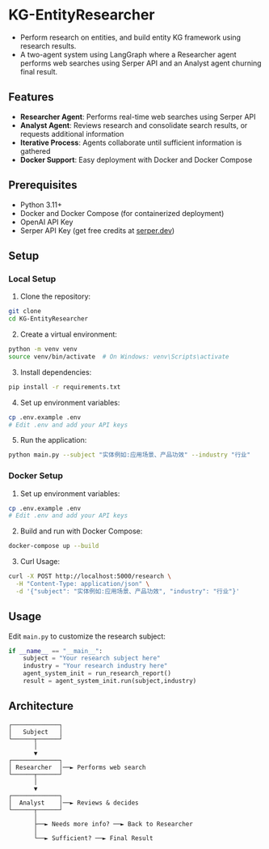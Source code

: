 # KG-EntityResearcher

- Perform research on entities, and build entity KG framework using research results.
- A two-agent system using LangGraph where a Researcher agent performs web searches using Serper API and an Analyst agent churning final result.

## Features

- **Researcher Agent**: Performs real-time web searches using Serper API
- **Analyst Agent**: Reviews research and consolidate search results, or requests additional information
- **Iterative Process**: Agents collaborate until sufficient information is gathered
- **Docker Support**: Easy deployment with Docker and Docker Compose

## Prerequisites

- Python 3.11+
- Docker and Docker Compose (for containerized deployment)
- OpenAI API Key
- Serper API Key (get free credits at [serper.dev](https://serper.dev))

## Setup

### Local Setup

1. Clone the repository:
```bash
git clone 
cd KG-EntityResearcher
```

2. Create a virtual environment:
```bash
python -m venv venv
source venv/bin/activate  # On Windows: venv\Scripts\activate
```

3. Install dependencies:
```bash
pip install -r requirements.txt
```

4. Set up environment variables:
```bash
cp .env.example .env
# Edit .env and add your API keys
```

5. Run the application:
```bash
python main.py --subject "实体例如:应用场景、产品功效" --industry "行业"
```

### Docker Setup

1. Set up environment variables:
```bash
cp .env.example .env
# Edit .env and add your API keys
```

2. Build and run with Docker Compose:
```bash
docker-compose up --build
```

3. Curl Usage:
```bash
curl -X POST http://localhost:5000/research \
  -H "Content-Type: application/json" \
  -d '{"subject": "实体例如:应用场景、产品功效", "industry": "行业"}'
```

## Usage

Edit `main.py` to customize the research subject:

```python
if __name__ == "__main__":
    subject = "Your research subject here"
    industry = "Your research industry here"
    agent_system_init = run_research_report()
    result = agent_system_init.run(subject,industry)
```

## Architecture

```
┌─────────────┐
│   Subject   │
└──────┬──────┘
       │
       ▼
┌─────────────┐
│ Researcher  │──► Performs web search
└──────┬──────┘
       │
       ▼
┌─────────────┐
│  Analyst    │──► Reviews & decides
└──────┬──────┘
       │
       ├──► Needs more info? ──► Back to Researcher
       │
       └──► Sufficient? ──► Final Result
```
